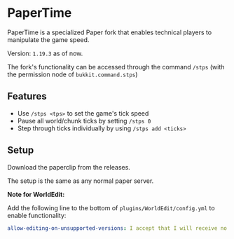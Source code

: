 # PaperTime

PaperTime is a specialized Paper fork that enables technical players to manipulate the game speed.

Version: `1.19.3` as of now.

The fork's functionality can be accessed through the command `/stps` (with the permission node of `bukkit.command.stps`)

## Features
- Use `/stps <tps>` to set the game's tick speed
- Pause all world/chunk ticks by setting `/stps 0`
- Step through ticks individually by using `/stps add <ticks>`

## Setup

Download the paperclip from the releases.

The setup is the same as any normal paper server.

**Note for WorldEdit:**

Add the following line to the bottom of `plugins/WorldEdit/config.yml` to enable functionality:
```yaml
allow-editing-on-unsupported-versions: I accept that I will receive no support with this flag enabled.
```
